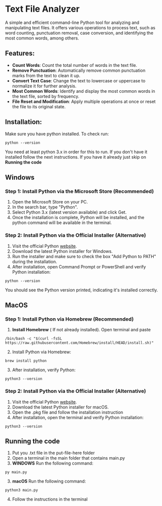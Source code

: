 # Text File Analyzer

A simple and efficient command-line Python tool for analyzing and manipulating text files. It offers various operations to process text, such as word counting, punctuation removal, case conversion, and identifying the most common words, among others.

## Features:
- **Count Words**: Count the total number of words in the text file.
- **Remove Punctuation**: Automatically remove common punctuation marks from the text to clean it up.
- **Convert Text Case**: Change the text to lowercase or uppercase to normalize it for further analysis.
- **Most Common Words**: Identify and display the most common words in the text file, sorted by frequency.
- **File Reset and Modification**: Apply multiple operations at once or reset the file to its original state.

## Installation:

Make sure you have python installed. To check run:
```
python --version
```
You need at least python 3.x in order for this to run.
If you don't have it installed follow the next instructions.
If you have it already just skip on **Running the code**

## Windows

### **Step 1: Install Python via the Microsoft Store (Recommended)**

1. Open the Microsoft Store on your PC.
2. In the search bar, type "Python".
3. Select Python 3.x (latest version available) and click Get.
4. Once the installation is complete, Python will be installed, and the python command will be available in the terminal.

### **Step 2: Install Python via the Official Installer (Alternative)**
1. Visit the official Python [website](https://www.python.org/downloads/).
2. Download the latest Python installer for Windows.
3. Run the installer and make sure to check the box "Add Python to PATH" during the installation.
4. After installation, open Command Prompt or PowerShell and verify Python installation:
```
python --version
```
You should see the Python version printed, indicating it's installed correctly.

## MacOS

### **Step 1: Install Python via Homebrew (Recommended)**
1. **Install Homebrew** ( If not already installed). Open terminal and paste
```
/bin/bash -c "$(curl -fsSL https://raw.githubusercontent.com/Homebrew/install/HEAD/install.sh)"
```
2. Install Python via Homebrew:
```
brew install python
```
3. After installation, verify Python:
```
python3 --version
```
### **Step 2: Install Python via the Official Installer (Alternative)**
1. Visit the official Python [website](https://www.python.org/downloads/).
2. Download the latest Python installer for macOS.
3. Open the .pkg file and follow the installation instruction
4. After installation, open the terminal and verify Python installation:
```
python3 --version
```

## Running the code
1. Put you .txt file in the put-file-here folder
2. Open a terminal in the main folder that contains main.py
3. **WINDOWS** Run the following command:
```
py main.py
```
3. **macOS** Run the following command:
```
python3 main.py
```
4. Follow the instructions in the terminal
